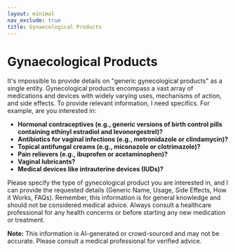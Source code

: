 ```yaml
---
layout: minimal
nav_exclude: true
title: Gynaecological Products
---
```


# Gynaecological Products

It's impossible to provide details on "generic gynecological products" as a single entity. Gynecological products encompass a vast array of medications and devices with widely varying uses, mechanisms of action, and side effects.  To provide relevant information, I need specifics.  For example, are you interested in:

* **Hormonal contraceptives (e.g., generic versions of birth control pills containing ethinyl estradiol and levonorgestrel)?**
* **Antibiotics for vaginal infections (e.g., metronidazole or clindamycin)?**
* **Topical antifungal creams (e.g., miconazole or clotrimazole)?**
* **Pain relievers (e.g., ibuprofen or acetaminophen)?**
* **Vaginal lubricants?**
* **Medical devices like intrauterine devices (IUDs)?**


Please specify the type of gynecological product you are interested in, and I can provide the requested details (Generic Name, Usage, Side Effects, How it Works, FAQs).  Remember, this information is for general knowledge and should not be considered medical advice.  Always consult a healthcare professional for any health concerns or before starting any new medication or treatment.


**Note:** This information is AI-generated or crowd-sourced and may not be accurate. Please consult a medical professional for verified advice.